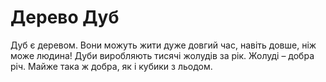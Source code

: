 # Дерево Дуб

Дуб є деревом. Вони можуть жити дуже довгий час, навіть довше, ніж може людина!
Дуби виробляють тисячі жолудів за рік. Жолуді – добра річ. Майже така ж добра,
як і кубики з льодом.
